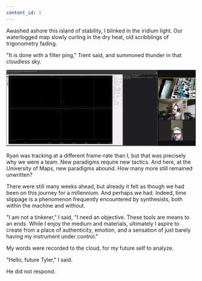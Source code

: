 ```yaml
---
content_id: 1
---
```

Awashed ashore this island of stability, I blinked in the iridium light. Our waterlogged map slowly curling in the dry heat, old scribblings of trigonometry fading.

"It is done with a filter ping," Trent said, and summoned thunder in that cloudless sky.

![Filter Ping](/assets/logs/filter-ping.jpg)

Ryan was tracking at a different frame-rate than I, but that was precisely why we were a team. New paradigms require new tactics. And here, at the University of Maps, new paradigms abound. How many more still remained unwritten?

There were still many weeks ahead, but already it felt as though we had been on this journey for a millennium. And perhaps we had. Indeed, time slippage is a phenomenon frequently encountered by synthesists, both within the machine and without.

"I am not a tinkerer," I said, "I need an objective. These tools are means to an ends. While I enjoy the medium and materials, ultimately I aspire to create from a place of authenticity, emotion, and a sensation of just barely having my instrument under control."

My words were recorded to the cloud, for my future self to analyze.

"Hello, future Tyler," I said.

He did not respond.